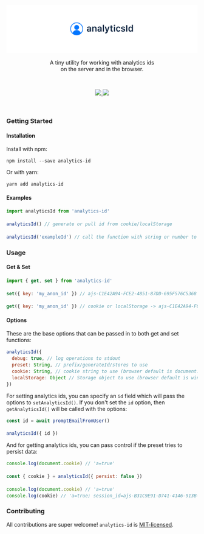 <p align="center">
  <a href="https://www.npmjs.com/package/analytics-id"><img src="./docs/images/banner.png?cache=1" alt="analyticsId" /></a>
</p>

<p align="center">
  A tiny utility for working with analytics ids<br/>
  on the server and in the browser.
</p>
<br/>

<p align="center">
  <a href="https://unpkg.com/analytics-id/dist/analytics-id.min.js">
    <img src="https://img.badgesize.io/https://unpkg.com/analytics-id/dist/analytics-id.min.js?compression=gzip&amp;label=analytics--id&cache=2">
  </a>
  <a href="https://www.npmjs.com/package/analytics-id">
    <img src="https://img.shields.io/npm/v/analytics-id.svg?maxAge=3600&label=analytics-id&colorB=007ec6">
  </a>
</p>
<br/>


### Getting Started

#### Installation

Install with npm:

```shell
npm install --save analytics-id
```

Or with yarn:

```shell
yarn add analytics-id
```

#### Examples

```javascript
import analyticsId from 'analytics-id'

analyticsId() // generate or pull id from cookie/localStorage

analyticsId('exampleId') // call the function with string or number to set as id, otherwise pass in options
```

### Usage

#### Get & Set

```javascript
import { get, set } from 'analytics-id'

set({ key: 'my_anon_id' }) // ajs-C1E42A94-FCE2-4851-87DD-695F576C5368 -> cookie or localStorage

get({ key: 'my_anon_id' }) // cookie or localStorage -> ajs-C1E42A94-FCE2-4851-87DD-695F576C5368
```

#### Options

These are the base options that can be passed in to both get and set functions:

```javascript
analyticsId({
  debug: true, // log operations to stdout
  preset: String, // prefix/generateId/stores to use
  cookie: String, // cookie string to use (browser default is document.cookie)
  localStorage: Object // Storage object to use (browser default is window.localStorage)
})
```

For setting analytics ids, you can specify an `id` field which will pass the options to `setAnalyticsId()`. If you don't set the `id` option, then `getAnalyticsId()` will be called with the options:

```javascript
const id = await promptEmailFromUser()

analyticsId({ id })
```

And for getting analytics ids, you can pass control if the preset tries to persist data:

```javascript
console.log(document.cookie) // 'a=true'

const { cookie } = analyticsId({ persist: false })

console.log(document.cookie) // 'a=true'
console.log(cookie) // 'a=true; session_id=ajs-B31C9E91-D741-4146-913B-0E80199648D0'
```

### Contributing

All contributions are super welcome! `analytics-id` is [MIT-licensed](./license).
